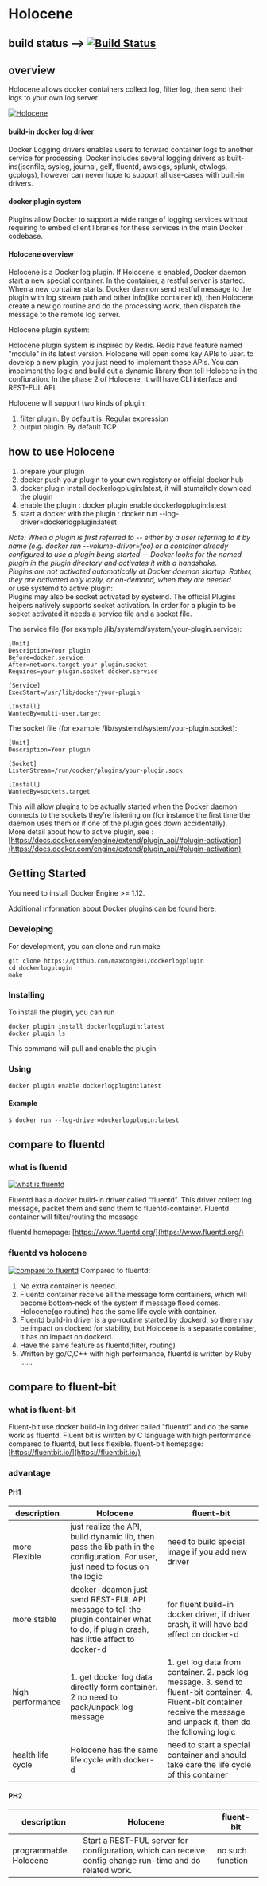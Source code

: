 # Holocene
## build status --> [![Build Status](https://travis-ci.org/maxcong001/dockerlogplugin.svg?branch=master)](https://travis-ci.org/maxcong001/dockerlogplugin)


## overview
Holocene allows docker containers collect log, filter log, then send their logs to your own log server.

[![Holocene](https://github.com/maxcong001/dockerlogplugin/blob/master/doc/image/holocene-flow.PNG)](https://github.com/maxcong001/dockerlogplugin/blob/master/doc/image/holocene-flow.PNG)    

#### build-in docker log driver
Docker Logging drivers enables users to forward container logs to another service for processing. Docker includes several logging drivers as built-ins(jsonfile, syslog, journal, gelf, fluentd, awslogs, splunk, etwlogs, gcplogs), however can never hope to support all use-cases with built-in drivers. 
#### docker plugin system
Plugins allow Docker to support a wide range of logging services without requiring to embed client libraries for these services in the main Docker codebase. 
#### Holocene overview
Holocene is a Docker log plugin. If Holocene is enabled, Docker daemon start a new  special container. In the container, a restful server is started.
When a new container starts, Docker daemon send restful message to the plugin with log stream path and other info(like container id), then Holocene create a new go routine and do the processing work, then dispatch the message to the remote log server.

Holocene plugin system:

Holocene plugin system is inspired by Redis. Redis have feature named "module" in its latest version.
Holocene will open some key APIs to user. to develop a new plugin, you just need to implement these APIs. You can impelment the logic and build out a dynamic library then tell Holocene in the confiuration. In the phase 2 of Holocene, it will have CLI interface and REST-FUL API.

Holocene will support two kinds of plugin:
1. filter plugin. By default is: Regular expression
2. output plugin. By default TCP
## how to use Holocene
1. prepare your plugin 
2. docker push your plugin to your own registory or official docker hub
3. docker plugin install dockerlogplugin:latest, it will atumaitcly download the plugin
4. enable the plugin : docker plugin enable dockerlogplugin:latest
5. start a docker with the plugin : docker run --log-driver=dockerlogplugin:latest    

*Note: When a plugin is first referred to -- either by a user referring to it by name (e.g. docker run --volume-driver=foo) or a container already configured to use a plugin being started -- Docker looks for the named plugin in the plugin directory and activates it with a handshake.   
Plugins are not activated automatically at Docker daemon startup. Rather, they are activated only lazily, or on-demand, when they are needed.*      
or use systemd to active plugin:    
Plugins may also be socket activated by systemd. The official Plugins helpers natively supports socket activation. In order for a plugin to be socket activated it needs a service file and a socket file.

The service file (for example /lib/systemd/system/your-plugin.service):
```
[Unit]
Description=Your plugin
Before=docker.service
After=network.target your-plugin.socket
Requires=your-plugin.socket docker.service

[Service]
ExecStart=/usr/lib/docker/your-plugin

[Install]
WantedBy=multi-user.target
```
The socket file (for example /lib/systemd/system/your-plugin.socket):
```
[Unit]
Description=Your plugin

[Socket]
ListenStream=/run/docker/plugins/your-plugin.sock

[Install]
WantedBy=sockets.target
```
This will allow plugins to be actually started when the Docker daemon connects to the sockets they’re listening on (for instance the first time the daemon uses them or if one of the plugin goes down accidentally).    
More detail about how to active plugin, see : [https://docs.docker.com/engine/extend/plugin_api/#plugin-activation](https://docs.docker.com/engine/extend/plugin_api/#plugin-activation)

## Getting Started

You need to install Docker Engine >= 1.12.

Additional information about Docker plugins [can be found here.](https://docs.docker.com/engine/extend/plugins_logging/)


### Developing

For development, you can clone and run make

```
git clone https://github.com/maxcong001/dockerlogplugin
cd dockerlogplugin
make
```

### Installing

To install the plugin, you can run

```
docker plugin install dockerlogplugin:latest 
docker plugin ls
```

This command will pull and enable the plugin

### Using
```
docker plugin enable dockerlogplugin:latest
```

#### Example

```
$ docker run --log-driver=dockerlogplugin:latest

```

## compare to fluentd
### what is fluentd    
[![what is fluentd](https://github.com/maxcong001/dockerlogplugin/blob/master/doc/image/what-is-fluentd.png)](https://github.com/maxcong001/dockerlogplugin/blob/master/doc/image/what-is-fluentd.png)
  

Fluentd has a docker build-in driver called “fluentd”. 
This driver collect log message, packet them and send them to fluentd-container. 
Fluentd container will filter/routing the message 

fluentd homepage: [https://www.fluentd.org/](https://www.fluentd.org/)

### fluentd vs holocene
[![compare to fluentd](https://github.com/maxcong001/dockerlogplugin/blob/master/doc/image/holocenevsfluentd.PNG)](https://github.com/maxcong001/dockerlogplugin/blob/master/doc/image/holocenevsfluentd.PNG)
Compared to fluentd:
1. No extra container is needed.
2. Fluentd container receive all the message form containers, which will become bottom-neck of the system if message flood comes.
Holocene(go routine) has the same life cycle with container.
3. Fluentd build-in driver is a go-routine started by dockerd, so there may be impact on dockerd for stability, but Holocene is a separate container, it has no impact on dockerd.
4. Have the same feature as fluentd(filter, routing)
5. Written by go/C,C++ with high performance, fluentd is written by Ruby    
……                                                                   

## compare to fluent-bit

### what is fluent-bit
Fluent-bit use docker build-in log driver called "fluentd" and do the same work as fluentd. 
Fluent bit is written by C language with high performance compared to fluentd, but less flexible.
fluent-bit homepage: [https://fluentbit.io/](https://fluentbit.io/)
### advantage
#### PH1

description | Holocene | fluent-bit
------------- | ------------------- | ----
 more Flexible|just realize the API, build dynamic lib, then pass the lib path in the configuration. For user, just need to focus on the logic | need to build special image if you add new driver  | 
 more stable |docker-deamon just send REST-FUL API message to tell the plugin container what to do, if plugin crash, has little affect to docker-d | for fluent build-in docker driver, if driver crash, it will have bad effect on docker-d
 high performance  | 1. get docker log data directly form container.     2 no need to pack/unpack log message | 1. get log data from container.     2. pack log message.     3. send to fluent-bit container.     4. Fluent-bit container receive the message and unpack it, then do the following logic
 health life cycle   | Holocene has the same life cycle with docker-d|need to start a special container and should take care the life cycle of this container    
#### PH2
description | Holocene | fluent-bit
------------- | ------------------- | ----
programmable Holocene  | Start a REST-FUL server for configuration, which can receive config change run-time and do related work. | no such function



